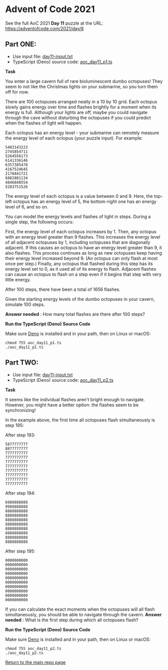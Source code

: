 # Advent of Code 2021

See the full AoC 2021 **Day 11** puzzle at the URL: https://adventofcode.com/2021/day/8

## Part ONE:

- Use input file: [day11-input.txt](./day11-input.txt)
- TypeScript (Deno) source code: [aoc_day11_p1.ts](./aoc_day11_p1.ts)

**Task**

You enter a large cavern full of rare bioluminescent dumbo octopuses! They seem to not like the Christmas lights on your
submarine, so you turn them off for now.

There are 100 octopuses arranged neatly in a 10 by 10 grid. Each octopus slowly gains energy over time and flashes
brightly for a moment when its energy is full. Although your lights are off, maybe you could navigate through the cave
without disturbing the octopuses if you could predict when the flashes of light will happen.

Each octopus has an energy level - your submarine can remotely measure the energy level of each octopus (your puzzle
input). For example:

```
5483143223
2745854711
5264556173
6141336146
6357385478
4167524645
2176841721
6882881134
4846848554
5283751526
```

The energy level of each octopus is a value between 0 and 9. Here, the top-left octopus has an energy level of 5, the
bottom-right one has an energy level of 6, and so on.

You can model the energy levels and flashes of light in steps. During a single step, the following occurs:

First, the energy level of each octopus increases by 1. Then, any octopus with an energy level greater than 9 flashes.
This increases the energy level of all adjacent octopuses by 1, including octopuses that are diagonally adjacent. If
this causes an octopus to have an energy level greater than 9, it also flashes. This process continues as long as new
octopuses keep having their energy level increased beyond 9. (An octopus can only flash at most once per step.) Finally,
any octopus that flashed during this step has its energy level set to 0, as it used all of its energy to flash. Adjacent
flashes can cause an octopus to flash on a step even if it begins that step with very little energy.

After 100 steps, there have been a total of 1656 flashes.

Given the starting energy levels of the dumbo octopuses in your cavern, simulate 100 steps.

**Answer needed** : How many total flashes are there after 100 steps?

**Run the TypeScript (Deno) Source Code**

Make sure [Deno](https://deno.land/) is installed and in your path, then on Linux or macOS:

```console
chmod 755 aoc_day11_p1.ts
./aoc_day11_p1.ts
```

## Part TWO:

- Use input file: [day11-input.txt](./day11-input.txt)
- TypeScript (Deno) source code: [aoc_day11_p2.ts](./aoc_day11_p2.ts)

**Task**

It seems like the individual flashes aren't bright enough to navigate. However, you might have a better option: the
flashes seem to be synchronizing!

In the example above, the first time all octopuses flash simultaneously is step 195:

After step 193:

```
5877777777
8877777777
7777777777
7777777777
7777777777
7777777777
7777777777
7777777777
7777777777
7777777777
```

After step 194:

```
6988888888
9988888888
8888888888
8888888888
8888888888
8888888888
8888888888
8888888888
8888888888
8888888888
```

After step 195:

```
0000000000
0000000000
0000000000
0000000000
0000000000
0000000000
0000000000
0000000000
0000000000
0000000000
```

If you can calculate the exact moments when the octopuses will all flash simultaneously, you should be able to navigate
through the cavern. **Answer needed** : What is the first step during which all octopuses flash?

**Run the TypeScript (Deno) Source Code**

Make sure [Deno](https://deno.land/) is installed and in your path, then on Linux or macOS:

```console
chmod 755 aoc_day11_p2.ts
./aoc_day11_p2.ts
```

[Return to the main repo page](../README.md)
